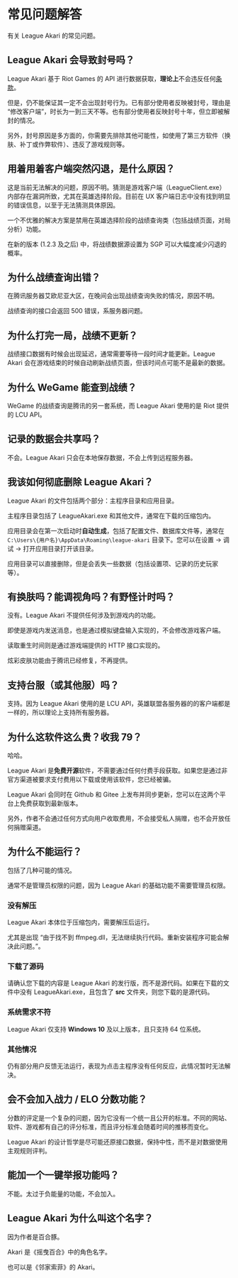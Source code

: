 # 常见问题解答

有关 League Akari 的常见问题。

## League Akari 会导致封号吗？

League Akari 基于 Riot Games 的 API 进行数据获取，**理论上**不会违反任何[条款](https://developer.riotgames.com/policies/general)。

但是，仍不能保证其一定不会出现封号行为。已有部分使用者反映被封号，理由是 “修改客户端”，时长为一到三天不等。也有部分使用者反映封号十年，但立即被解封的情况。

另外，封号原因是多方面的，你需要先排除其他可能性，如使用了第三方软件（换肤、补丁或作弊软件）、违反了游戏规则等。

## 用着用着客户端突然闪退，是什么原因？

这是当前无法解决的问题，原因不明。猜测是游戏客户端（LeagueClient.exe）内部存在漏洞所致，尤其在英雄选择阶段。目前在 UX 客户端日志中没有找到明显的错误信息，以至于无法猜测具体原因。

一个不优雅的解决方案是禁用在英雄选择阶段的战绩查询类（包括战绩页面，对局分析）功能。

在新的版本 (1.2.3 及之后) 中，将战绩数据源设置为 SGP 可以大幅度减少闪退的概率。

## 为什么战绩查询出错？

在腾讯服务器艾欧尼亚大区，在晚间会出现战绩查询失败的情况，原因不明。

战绩查询的接口会返回 500 错误，系服务器问题。

## 为什么打完一局，战绩不更新？

战绩接口数据有时候会出现延迟，通常需要等待一段时间才能更新。League Akari 会在游戏结束的时候自动刷新战绩页面，但该时间点可能不是最新的数据。

## 为什么 WeGame 能查到战绩？

WeGame 的战绩查询是腾讯的另一套系统，而 League Akari 使用的是 Riot 提供的 LCU API。

## 记录的数据会共享吗？

不会。League Akari 只会在本地保存数据，不会上传到远程服务器。

## 我该如何彻底删除 League Akari？

League Akari 的文件包括两个部分：主程序目录和应用目录。

主程序目录包括了 LeagueAkari.exe 和其他文件，通常在下载的压缩包内。

应用目录会在第一次启动时**自动生成**，包括了配置文件、数据库文件等，通常在 `C:\Users\{用户名}\AppData\Roaming\league-akari` 目录下。您可以在设置 -> 调试 -> 打开应用目录打开该目录。

应用目录可以直接删除，但是会丢失一些数据（包括设置项、记录的历史玩家等）。

## 有换肤吗？能调视角吗？有野怪计时吗？

没有。League Akari 不提供任何涉及到游戏内的功能。

即使是游戏内发送消息，也是通过模拟键盘输入实现的，不会修改游戏客户端。

读取重生时间则是通过游戏端提供的 HTTP 接口实现的。

炫彩皮肤功能由于腾讯已经修复，不再提供。

## 支持台服（或其他服）吗？

支持。因为 League Akari 使用的是 LCU API，英雄联盟各服务器的的客户端都是一样的，所以理论上支持所有服务器。

## 为什么这软件这么贵？收我 79？

哈哈。

League Akari 是**免费开源**软件，不需要通过任何付费手段获取。如果您是通过非官方渠道被要求支付费用以下载或使用该软件，您已经被骗。

League Akari 会同时在 Github 和 Gitee 上发布并同步更新，您可以在这两个平台上免费获取到最新版本。

另外，作者不会通过任何方式向用户收取费用，不会接受私人捐赠，也不会开放任何捐赠渠道。

## 为什么不能运行？

包括了几种可能的情况。

通常不是管理员权限的问题，因为 League Akari 的基础功能不需要管理员权限。

### 没有解压

League Akari 本体位于压缩包内，需要解压后运行。

尤其是出现 “由于找不到 ffmpeg.dll，无法继续执行代码。重新安装程序可能会解决此问题。”。

### 下载了源码

请确认您下载的内容是 League Akari 的发行版，而不是源代码。如果在下载的文件中没有 LeagueAkari.exe，且包含了 **src** 文件夹，则您下载的是源代码。

### 系统需求不符

League Akari 仅支持 **Windows 10** 及以上版本，且只支持 64 位系统。

### 其他情况

仍有部分用户反馈无法运行，表现为点击主程序没有任何反应，此情况暂时无法解决。

## 会不会加入战力 / ELO 分数功能？

分数的评定是一个复杂的问题，因为它没有一个统一且公开的标准。不同的网站、软件、游戏都有自己的评分标准，而且评分标准会随着时间的推移而变化。

League Akari 的设计哲学是尽可能还原接口数据，保持中性，而不是对数据使用主观规则评判。

## 能加一个一键举报功能吗？

不能。太过于负能量的功能，不会加入。

## League Akari 为什么叫这个名字？

因为作者是百合豚。

Akari 是《摇曳百合》中的角色名字。

也可以是《邻家索菲》的 Akari。
